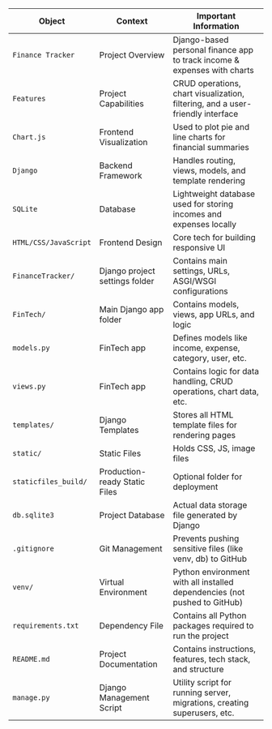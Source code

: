 | **Object**            | **Context**                    | **Important Information**                                                      |
| --------------------- | ------------------------------ | ------------------------------------------------------------------------------ |
| `Finance Tracker`     | Project Overview               | Django-based personal finance app to track income & expenses with charts       |
| `Features`            | Project Capabilities           | CRUD operations, chart visualization, filtering, and a user-friendly interface |
| `Chart.js`            | Frontend Visualization         | Used to plot pie and line charts for financial summaries                       |
| `Django`              | Backend Framework              | Handles routing, views, models, and template rendering                         |
| `SQLite`              | Database                       | Lightweight database used for storing incomes and expenses locally             |
| `HTML/CSS/JavaScript` | Frontend Design                | Core tech for building responsive UI                                           |
| `FinanceTracker/`     | Django project settings folder | Contains main settings, URLs, ASGI/WSGI configurations                         |
| `FinTech/`            | Main Django app folder         | Contains models, views, app URLs, and logic                                    |
| `models.py`           | FinTech app                    | Defines models like income, expense, category, user, etc.                      |
| `views.py`            | FinTech app                    | Contains logic for data handling, CRUD operations, chart data, etc.            |
| `templates/`          | Django Templates               | Stores all HTML template files for rendering pages                             |
| `static/`             | Static Files                   | Holds CSS, JS, image files                                                     |
| `staticfiles_build/`  | Production-ready Static Files  | Optional folder for deployment                                                 |
| `db.sqlite3`          | Project Database               | Actual data storage file generated by Django                                   |
| `.gitignore`          | Git Management                 | Prevents pushing sensitive files (like venv, db) to GitHub                     |
| `venv/`               | Virtual Environment            | Python environment with all installed dependencies (not pushed to GitHub)      |
| `requirements.txt`    | Dependency File                | Contains all Python packages required to run the project                       |
| `README.md`           | Project Documentation          | Contains instructions, features, tech stack, and structure                     |
| `manage.py`           | Django Management Script       | Utility script for running server, migrations, creating superusers, etc.       |
